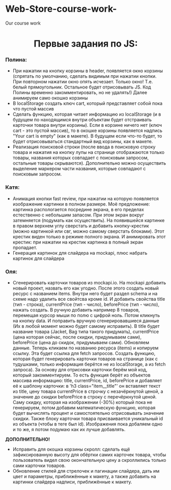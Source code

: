# Web-Store-course-work-
Our course work
<h1 align='center'>Первые задания по JS:</h1>

<h3 align='left'>Полина:</h3>

+ При нажатии на кнопку корзины в header, появляется окно корзины (спрятать по умолчанию, сделать видимым при нажатии кнопки. При повторном нажатии окно опять исчезает. Только окно! Т.е. белый прямоугольник. Остальное будет отрисовывать JS. Код Полины временно закомментировать, но не удалять!)
Далее анимируем само окошко корзины
+ В localStorage создать ключ cart, который представляет собой пока что пустой массив
+ Сделать функцию, которая читает информацию из localStorage (и в будущем по находящимся внутри объектам будет отстраивать карточки товара внутри корзины). Если в корзине ничего нет (ключ cart - это пустой массив), то в окошке корзины появляется надпись "Your cart is empty" (как в макете). В будущем если что-то будет, то будет отрисовываться стандартный вид корзины, как в макете.
+ Реализация поисковой строки (после ввода в поисковую строку товара и нажатия на кнопку лупы на странице отображаются только товары, названия которых совпадает с поисковым запросом, остальные товары скрываются). Дополнительно можно осуществить выделение маркером части названия, которые совпадают с поисковым запросом.

<h3 align='left'>Катя:</h3>

+ Анимация кнопки fast review, при нажатии на которую появляется изображение картинки в полном размере. Моё предложение: картинка распологается посредине экрана, в его пределах естественно с небольшим запасом. При этом экран вокруг затемняется (подумать как осуществить). На появившейся картинке в правом верхнем углу сверстать и добавить кнопку-крестик (можно картинкой или свг, можно самому сверстать блоками). Этот крестик виден только в режиме полного экрана. И анимировать этот крестик: при нажатии на крестик картинка в полный экран пропадает.
+ Генерация картинок для слайдера на mockapi, плюс набрать картинок для слайдера

<h3 align='left'>Оля:</h3>

+ Сгенерировать карточки товаров из mockapi.io. На mockapi добавить новый проект, назвать его как угодно. После этого создать новый ресурс с названием items. Внутри него будет раздел schema и на схеме надо удалить все свойтсва кроме id. И добавить свойства title (тип - строка), currentPrice (тип - число), beforePrice (тип - число), нажать создать. В ручную добавить например 8 товаров, перемещая курсор мыши по полю с цифрой ноль. Потом кликнуть на кнопку data. И поправить вручную сгенерировавшиеся данные (Их в любой момент можно будет самому исправить). В title будет название товара (Jacket, Bag типа такого придумать), currentPrice (цена которая сейчас, после скидки, придумываем сами), beforePrice (цена до скидок, придумываем сами). Обновляем данные. Теперь кликаем по названию ресурса (items) и копируем ссылку. Эта будет ссылка для fetch запросов.
Создать функцию, которая будет генерировать карточки товаров на странице (как с тудушками, только информация берётся не из localStorage, а из fetch запроса). За основу для отрисовки карточки берём мой код, который закомментируем. То есть функция берёт из объектов массива информацию: title, currentPrice, id, beforePrice и добавляет её к шаблону карточки: в 'h3 class="item__title"' он вставляет текст из title, цену товара currentPrice в строчку с незачёркнутой ценой, а значение до скидки beforePrice в строку с перечёркнутой ценой. Саму скидку, которая на изображении (-30%) который пока не генерируем, потом добавим математическую функцию, которая будет вычислять процент и самостоятельно отрисовывать значение скидки. Также  блоку карточки товара присваивается уникальный id из объекта (чтобы в теге был id). Изображения пока добаляем одно и то же, я потом подумаю как их лучше добавлять.


**ДОПОЛНИТЕЛЬНО!**
+ Исправить для окошка корзины скролл: сделать ещё зафиксированную высоту для обёртки самих карточек товара, чтобы пользователь видел свою окончательную цену а скроллились только сами карточки товаров. 
+ Обновление стилей для стрелочек и пагинации слайдера, дать им цвет и параметры, приближённые к макету, а также добавить на картинки слайдера надписи, приближённые к макету.
